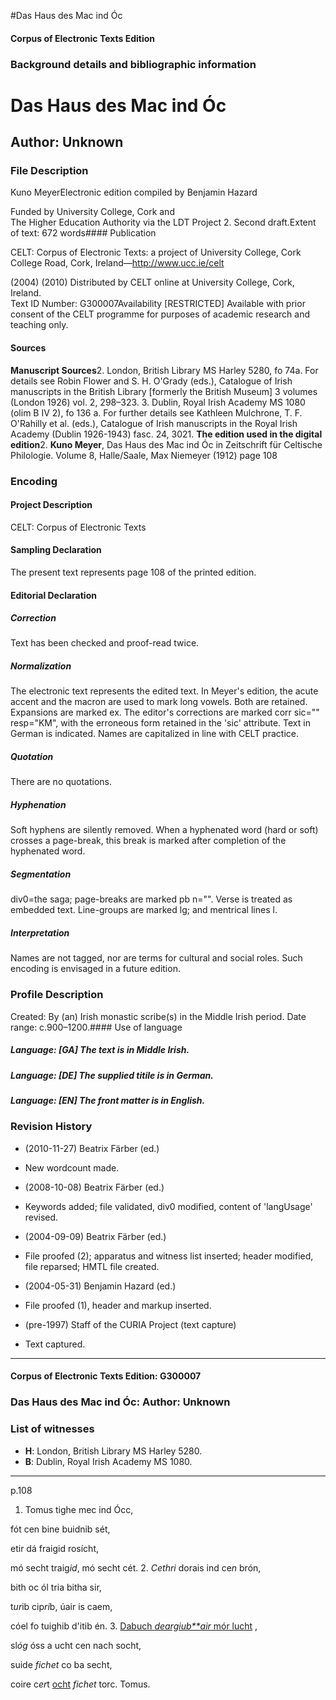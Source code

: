 

#Das Haus des Mac ind Óc


<!-- // 
 function footNote(link) {
 openpopup = window.open(link,"openpopup","width=512,height=128,left=256,top=256,resizable=no,scrollbars=1,menubar=1,statusbar=0,toolbar=0");
}
// -->



#### Corpus of Electronic Texts Edition


### Background details and bibliographic information


Das Haus des Mac ind Óc
=======================


Author: Unknown
---------------


### File Description

Kuno MeyerElectronic edition compiled by Benjamin Hazard

Funded by University College, Cork and  
The Higher Education Authority via the LDT Project 2. Second draft.Extent of text: 672 words#### Publication


CELT: Corpus of Electronic Texts: a project of University College, Cork  
College Road, Cork, Ireland—http://www.ucc.ie/celt

 (2004) (2010) Distributed by CELT online at University College, Cork, Ireland.  
Text ID Number: G300007Availability [RESTRICTED] 
Available with prior consent of the CELT programme for purposes of academic research and teaching only.


#### Sources


**Manuscript Sources**2. London, British Library MS Harley 5280, fo 74a. For details see Robin Flower and S. H. O'Grady (eds.), Catalogue of Irish manuscripts in the British Library [formerly the British Museum] 3 volumes (London 1926) vol. 2, 298–323.
3. Dublin, Royal Irish Academy MS 1080 (olim B IV 2), fo 136 a. For further details see Kathleen Mulchrone, T. F. O'Rahilly et al. (eds.), Catalogue of Irish manuscripts in the Royal Irish Academy (Dublin 1926-1943) fasc. 24, 3021.
**The edition used in the digital edition**2. **Kuno Meyer**, Das Haus des Mac ind Óc in Zeitschrift für Celtische Philologie. Volume 8, Halle/Saale, Max Niemeyer (1912) page 108

### Encoding


#### Project Description


CELT: Corpus of Electronic Texts


#### Sampling Declaration


The present text represents page 108 of the printed edition.


#### Editorial Declaration


##### Correction


Text has been checked and proof-read twice.


##### Normalization


The electronic text represents the edited text. In Meyer's edition, the acute accent and the macron are used to mark long vowels. Both are retained. Expansions are marked ex. The editor's corrections are marked corr sic="" resp="KM", with the erroneous form retained in the 'sic' attribute. Text in German is indicated. Names are capitalized in line with CELT practice.


##### Quotation


There are no quotations.


##### Hyphenation


Soft hyphens are silently removed. When a hyphenated word (hard or soft) crosses a page-break, this break is marked after completion of the hyphenated word.


##### Segmentation


div0=the saga; page-breaks are marked pb n="". Verse is treated as embedded text. Line-groups are marked lg; and mentrical lines l.


##### Interpretation


Names are not tagged, nor are terms for cultural and social roles. Such encoding is envisaged in a future edition.


### Profile Description


Created: By (an) Irish monastic scribe(s) in the Middle Irish period.
 Date range: c.900–1200.#### Use of language


##### Language: [GA] The text is in Middle Irish.


##### Language: [DE] The supplied titile is in German.


##### Language: [EN] The front matter is in English.


### Revision History


* (2010-11-27) Beatrix Färber (ed.)

* New wordcount made.
* (2008-10-08) Beatrix Färber (ed.)

* Keywords added; file validated, div0 modified, content of 'langUsage' revised.
* (2004-09-09) Beatrix Färber (ed.)

* File proofed (2); apparatus and witness list inserted; header modified, file reparsed; HMTL file created.
* (2004-05-31) Benjamin Hazard (ed.)

* File proofed (1), header and markup inserted.
* (pre-1997) Staff of the CURIA Project (text capture)

* Text captured.




---


#### Corpus of Electronic Texts Edition: G300007


### Das Haus des Mac ind Óc: Author: Unknown


### List of witnesses


* **H**: London, British Library MS Harley 5280.
* **B**: Dublin, Royal Irish Academy MS 1080.




---

p.108


1. Tomus tighe mec ind Ócc,
  
fót cen bine buidnib sét,
  
etir dá fraigid rosícht,
  
mó secht traig*id*, mó secht cét.
2. *Cethri* dorais ind ce*n* brón,
  
bith oc ól tria bitha sir,
  
t*ur*ib cip*ri*b, úair is caem,
  
cóel fo tuighib d'itib én.
3. [Dabuch *deargiub**air* mór lucht](app001.html) ,
  
sl*óg* óss a ucht cen nach socht,
  
suide *fichet* co ba secht,
  
coire c*er*t [ocht](app002.html) *fichet* torc.
Tomus.









